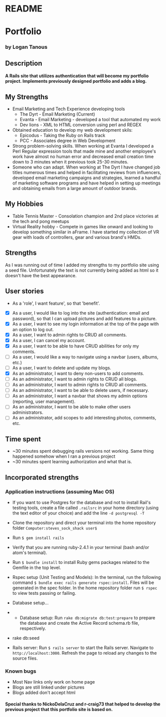 # README
# Portfolio

### by Logan Tanous

## Description
#### A Rails site that utilizes authentication that will become my portfolio project. Implements previously designed portfolio and adds a blog.

<h2>My Strengths</h2>
<ul>
  <li>Email Marketing and Tech Experience developing tools
    <ul>
      <li>The Dyrt - Email Marketing (Current)</li>
      <li>Evanta - Email Marketing - developed a tool that automated my work</li>
      <li>Dev lions - XML to HTML conversion using perl and REGEX</li>
    </ul>
  </li>
  <li>Obtained education to develop my web development skils:
    <ul>
      <li>Epicodus - Taking the Ruby on Rails track</li>
      <li>PCC - Associates degree in Web Development</li>
    </ul>
  </li>
  <li>Strong problem-solving skills. When working at Evanta I developed a Perl Regular expression tools that made mine and another employee's work have almost no human error and decreased email creation time down to 3 minutes when it previous took 25-30 minutes.</li>
  <li>Someone who can adapt. When working at The Dyrt I have changed job titles numerous times and helped in facilitating reviews from influencers, developed email marketing campaigns and strategies, learned a handful of marketing software programs and have helped in setting up meetings and obtaining emails from a large amount of outdoor brands.</li>
</ul>  
<h2>My Hobbies</h2>
<ul>
  <li>Table Tennis Master - Consolation champion and 2nd place victories at the tech and pong meetups</li>  
  <li>Virtual Reality hobby - Compete in games like onward and looking to develop something similar in aFrame. I have started my collection of VR gear with loads of controllers, gear and various brand's HMDs.</li>   
</ul>

<!-- add a paragraph to your README that describes how you incorporated and highlighted your strengths on your portfolio site.-->

## Strengths
<p>As I was running out of time I added my strengths to my portfolio site using a seed file. Unfortunately the text is not currently being added as html so it doesn't have the best appearance.</p>

## User stories
* As a 'role', I want feature', so that 'benefit'.
- [x] As a user, I would like to log into the site (authentication: email and password), so that I can upload pictures and add features to a picture.
- [x] As a user, I want to see my login information at the top of the page with an option to log out.
- [x] As a user, I want to admin rights to CRUD all comments.
- [x] As a user, I can cancel my account.
- [x] As a user, I want to be able to have CRUD abilities for only my comments.
- [ ] As a user, I would like a way to navigate using a navbar (users, albums, etc.)
- [ ] As a user, I want to delete and update my blogs.
- [x] As an administrator, I want to deny non-users to add comments.
- [ ] As an administrator, I want to admin rights to CRUD all blogs.
- [ ] As an administrator, I want to admin rights to CRUD all comments.
- [ ] As an administrator, I want to be able to delete users, if necessary.
- [ ] As an administrator, I want a navbar that shows my admin options (reporting, user management).
- [ ] As an administrator, I want to be able to make other users administrators.
- [ ] As an administrator, add scopes to add interesting photos, comments, etc.

## Time spent
<ul>
  <li>~30 minutes spent debugging rails versions not working. Same thing happened somehow when I ran a previous project</li>
  <li>~30 minutes spent learning authorization and what that is.</li>
</ul>

## Incorporated strengths


### Application instructions (assuming Mac OS)
* If you want to use Postgres for the database and not to install Rail's testing tools, create a file called `.railsrc` in your home directory (using the text editor of your choice) and add the line `-d postgresql -T`

* Clone the repository and direct your terminal into the home repository folder `Computer:steves_sock_shack user$`

* Run `$ gem install rails`

* Verify that you are running ruby-2.4.1 in your terminal (bash and/or atom's terminal).

* Run `$ bundle install` to install Ruby gems packages related to the Gemfile in the top level.

* Rspec setup (Unit Testing and Models): In the terminal, run the following command `$ bundle exec rails generate rspec:install`. Files will be generated in the spec folder.  In the home repository folder run `$ rspec` to view tests passing or failing.

* Database setup...
* * Database setup: Run `rake db:migrate db:test:prepare` to prepare the database and create the Active Record schema.rb file, respectively.

* rake db:seed

* Rails server: Run `$ rails server` to start the Rails server.  Navigate to `http://localhost:3000`.  Refresh the page to reload any changes to the source files.

### Known bugs
* Most Nav links only work on home page
* Blogs are still linked under pictures
* Blogs added don't accept html

#### Special thanks to NickoDelaCruz and r-craig73 that helped to develop the previous project that this portfolio site is based on.

<!--research authorization and adding specs to it. Had to revert.-->
